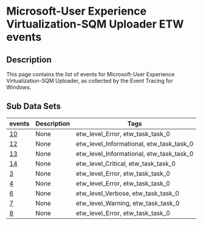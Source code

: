# Microsoft-User Experience Virtualization-SQM Uploader ETW events

## Description
This page contains the list of events for Microsoft-User Experience Virtualization-SQM Uploader, as collected by the Event Tracing for Windows.

## Sub Data Sets
|events|Description|Tags|
|---|---|---|
|[10](events/event-10.md)|None|etw_level_Error, etw_task_task_0|
|[12](events/event-12.md)|None|etw_level_Informational, etw_task_task_0|
|[13](events/event-13.md)|None|etw_level_Informational, etw_task_task_0|
|[14](events/event-14.md)|None|etw_level_Critical, etw_task_task_0|
|[3](events/event-3.md)|None|etw_level_Error, etw_task_task_0|
|[4](events/event-4.md)|None|etw_level_Error, etw_task_task_0|
|[6](events/event-6.md)|None|etw_level_Verbose, etw_task_task_0|
|[7](events/event-7.md)|None|etw_level_Warning, etw_task_task_0|
|[8](events/event-8.md)|None|etw_level_Error, etw_task_task_0|
